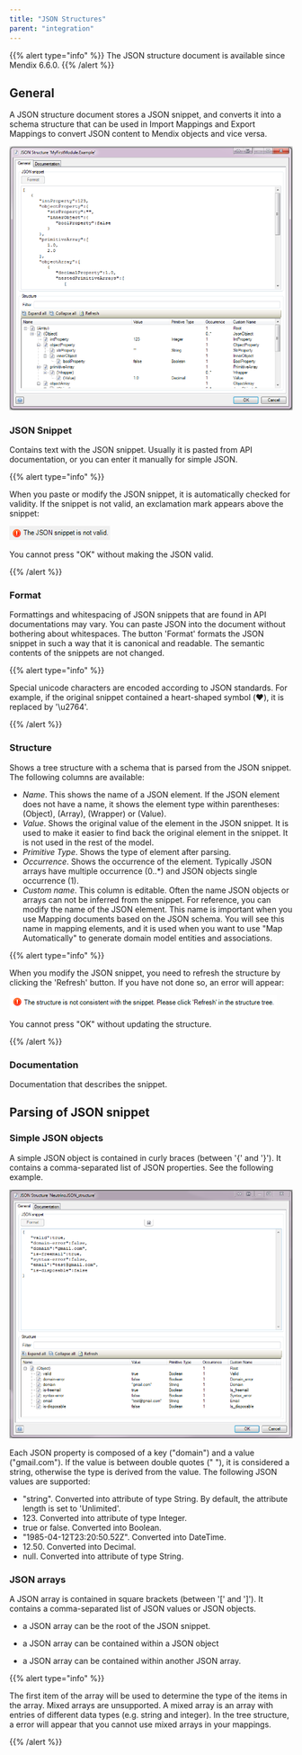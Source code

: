 ```yaml
---
title: "JSON Structures"
parent: "integration"
---
```





{{% alert type="info" %}}
The JSON structure document is available since Mendix 6.6.0.
{{% /alert %}}

## General

A JSON structure document stores a JSON snippet, and converts it into a schema structure that can be used in Import Mappings and Export Mappings to convert JSON content to Mendix objects and vice versa. 

**![](attachments/18450089/19398772.png)**

### JSON Snippet

Contains text with the JSON snippet. Usually it is pasted from API documentation, or you can enter it manually for simple JSON.

{{% alert type="info" %}}

When you paste or modify the JSON snippet, it is automatically checked for validity. If the snippet is not valid, an exclamation mark appears above the snippet:

![](attachments/18450089/19398781.png)

You cannot press "OK" without making the JSON valid.

{{% /alert %}}

### Format

Formattings and whitespacing of JSON snippets that are found in API documentations may vary. You can paste JSON into the document without bothering about whitespaces. The button 'Format' formats the JSON snippet in such a way that it is canonical and readable. The semantic contents of the snippets are not changed.

{{% alert type="info" %}}

Special unicode characters are encoded according to JSON standards. For example, if the original snippet contained a heart-shaped symbol (❤️), it is replaced by '\u2764'.

{{% /alert %}}

### Structure

Shows a tree structure with a schema that is parsed from the JSON snippet. The following columns are available:

*   _Name_. This shows the name of a JSON element. If the JSON element does not have a name, it shows the element type within parentheses: (Object), (Array), (Wrapper) or (Value).
*   _Value_. Shows the original value of the element in the JSON snippet. It is used to make it easier to find back the original element in the snippet. It is not used in the rest of the model.
*   _Primitive_ _Type_. Shows the type of element after parsing.
*   _Occurrence_. Shows the occurrence of the element. Typically JSON arrays have multiple occurrence (0..*) and JSON objects single occurrence (1).
*   _Custom name_. This column is editable. Often the name JSON objects or arrays can not be inferred from the snippet. For reference, you can modify the name of the JSON element. This name is important when you use Mapping documents based on the JSON schema. You will see this name in mapping elements, and it is used when you want to use "Map Automatically" to generate domain model entities and associations.

{{% alert type="info" %}}

When you modify the JSON snippet, you need to refresh the structure by clicking the 'Refresh' button. If you have not done so, an error will appear:

![](attachments/18450089/19399140.png)

You cannot press "OK" without updating the structure.

{{% /alert %}}

### Documentation

Documentation that describes the snippet.

## Parsing of JSON snippet

### Simple JSON objects

A simple JSON object is contained in curly braces (between '{' and '}'). It contains a comma-separated list of JSON properties. See the following example.

![](attachments/18450089/19398775.png)

Each JSON property is composed of a key ("domain") and a value ("gmail.com"). If the value is between double quotes ("  "), it is considered a string, otherwise the type is derived from the value. The following JSON values are supported:

*   "string". Converted into attribute of type String. By default, the attribute length is set to 'Unlimited'.
*   123\. Converted into attribute of type Integer.
*   true or false. Converted into Boolean.
*   "1985-04-12T23:20:50.52Z". Converted into DateTime.
*   12.50\. Converted into Decimal.
*   null. Converted into attribute of type String.

### JSON arrays

A JSON array is contained in square brackets (between '[' and ']'). It contains a comma-separated list of JSON values or JSON objects.

*   a JSON array can be the root of the JSON snippet.

*   a JSON array can be contained within a JSON object

*   a JSON array can be contained within another JSON array.

{{% alert type="info" %}}

The first item of the array will be used to determine the type of the items in the array. Mixed arrays are unsupported. A mixed array is an array with entries of different data types (e.g. string and integer). In the tree structure, a error will appear that you cannot use mixed arrays in your mappings.

{{% /alert %}}
